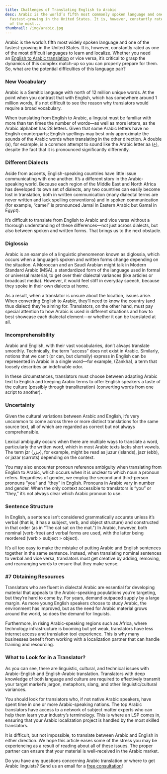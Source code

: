 ```yaml
---
title: Challenges of Translating English to Arabic
desc: Arabic is the world’s fifth most commonly spoken language and one of the
  fastest-growing in the United States. It is, however, constantly rated as one
  of the most...
thumbnail: /img/arabic.jpg
---
```

Arabic is the world’s fifth most widely spoken language and one of the fastest-growing in the United States. It is, however, constantly rated as one of the most difficult languages to learn and localize. Whether you need an [English to Arabic translation](englisharabictranslations.com) or vice versa, it’s critical to grasp the dynamics of this complex match-up so you can properly prepare for them. So, what are the potential difficulties of this language pair?



### New Vocabulary

Arabic is a Semitic language with north of 12 million unique words. At the point when you contrast that with English, which has somewhere around 1 million words, it's not difficult to see the reason why translators would require a broad vocabulary.

When translating from English to Arabic, a linguist must be familiar with more than ten times the number of words—as well as more letters, as the Arabic alphabet has 28 letters. Given that some Arabic letters have no English counterparts; English spellings may best only approximate the sounds of the Arabic words when translating in the other direction. A double (a), for example, is a common attempt to sound like the Arabic letter aa (ع), despite the fact that it is pronounced significantly differently.



### Different Dialects


Aside from accents, English-speaking countries have little issue communicating with one another. It’s a different story in the Arabic-speaking world. Because each region of the Middle East and North Africa has developed its own set of dialects, any two countries can easily become lost in translation, both in written communication (many dialectal terms are never written and lack spelling conventions) and in spoken communication (for example, “camel” is pronounced Jamal in Eastern Arabic but Gamal in Egypt).

It’s difficult to translate from English to Arabic and vice versa without a thorough understanding of these differences—not just across dialects, but also between spoken and written forms. That brings us to the next obstacle.



### Diglossia


Arabic is an example of a linguistic phenomenon known as diglossia, which occurs when a language’s spoken and written forms change depending on the situation. A Moroccan and an Saudi Arabian might talk in Modern Standard Arabic (MSA), a standardized form of the language used in formal or universal material, to get over their dialectal variances (like articles or broadcast media). However, it would feel stiff in everyday speech, because they spoke in their own dialects at home.

As a result, when a translator is unsure about the location, issues arise. When converting English to Arabic, they’ll need to know the country (and thus dialect) they’re aiming for. Translators, on the other hand, must pay special attention to how Arabic is used in different situations and how to best showcase each dialectal element—or whether it can be translated at all.



### Incomprehensibility


Arabic and English, with their vast vocabularies, don’t always translate smoothly. Technically, the term “access” does not exist in Arabic. Similarly, notions that we can’t (or can, but clumsily) express in English can be represented in Arabic in a single word—for example, (Zankha), a term that loosely describes an indefinable odor.

In these circumstances, translators must choose between adapting Arabic text to English and keeping Arabic terms to offer English speakers a taste of the culture (possibly through transliteration) (converting words from one script to another).



### Uncertainty


Given the cultural variations between Arabic and English, it’s very uncommon to come across three or more distinct translations for the same source text, all of which are regarded as correct but not always comprehensible.

Lexical ambiguity occurs when there are multiple ways to translate a word, particularly the written word, which in most Arabic texts lacks short vowels. The term jzr (جزر), for example, might be read as juzur (islands), jazr (ebb), or jazar (carrots) depending on the context.

You may also encounter pronoun reference ambiguity when translating from English to Arabic, which occurs when it is unclear to which noun a pronoun refers. Regardless of gender, we employ the second and third-person pronouns “you” and “they” in English. Pronouns in Arabic vary in number and gender. When the only context accessible to translators is “you” or “they,” it’s not always clear which Arabic pronoun to use.



### Sentence Structure


In English, a sentence isn’t considered grammatically accurate unless it’s verbal (that is, it has a subject, verb, and object structure) and constructed in that order (as in “The cat sat on the mat.”) In Arabic, however, both nominal (verb-free) and verbal forms are used, with the latter being reordered (verb > subject > object).

It’s all too easy to make the mistake of putting Arabic and English sentences together in the same sentence. Instead, when translating nominal sentences to verbal and vice versa, translators must get creative by adding, removing, and rearranging words to ensure that they make sense.



### \#7 Obtaining Resources


Translators who are fluent in dialectal Arabic are essential for developing material that appeals to the Arabic-speaking populations you’re targeting, but they’re hard to come by. For years, demand outpaced supply by a large margin. As more young English speakers choose to study Arabic, the environment has improved, but as the need for Arabic material grows around the world, so does the demand for linguists.

Furthermore, in rising Arabic-speaking regions such as Africa, where technology infrastructure is booming but yet weak, translators have less internet access and translation tool experience. This is why many businesses benefit from working with a localization partner that can handle training and resourcing.



### What to Look for in a Translator?


As you can see, there are linguistic, cultural, and technical issues with Arabic-English and English-Arabic translation. Translators with deep knowledge of both language and culture are required to effectively transmit your target market’s jargon, metaphors, slang, and other linguistic/cultural variances.

You should look for translators who, if not native Arabic speakers, have spent time in one or more Arabic-speaking nations. The top Arabic translators have access to a network of subject matter experts who can help them learn your industry’s terminology. This is where an LSP comes in, ensuring that your Arabic localization project is handled by the most skilled translators.

It is difficult, but not impossible, to translate between Arabic and English in either direction. We hope this article eases some of the stress you may be experiencing as a result of reading about all of these issues. The proper partner can ensure that your material is well-received in the Arabic market.

Do you have any questions concerning Arabic translation or where to get Arabic linguists? Send us an email for a [free consultation](englisharabictranslations.com)!